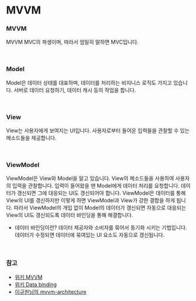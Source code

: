 # MVVM

### MVVM
MVVM MVC의 파생이며, 따라서 엄밀히 말하면 MVC입니다. 

<br>

### Model
Model은 데이터 상태를 대표하며, 데이터를 처리하는 비지니스 로직도 가지고 있습니다. 서버로 데이터 요청하기, 데이터 캐시 등의 작업을 합니다.

<br>

### View
View는 사용자에게 보여지는 UI입니다. 사용자로부터 들어온 입력들을 관찰할 수 있는 메소드들을 제공합니다.

<br>

### ViewModel
ViewModel은 View와 Model을 알고 있습니다. View의 메소드들을 사용하여 사용자의 입력을 관찰합니다. 입력이 들어왔을 땐 Model에게 데이터 처리를 요청합니다. 데이터가 갱신되면 그에 대응되는 UI도 갱신되어야 합니다. ViewModel은 데이터를 통해 View의 UI를 갱신하지만 이렇게 하면 ViewModel과 View가 강한 결합을 하게 됩니다. 따라서 ViewModel의 개입 없이 Model의 데이터가 갱신되면 자동으로 대응되는 View의 UI도 갱신되도록 데이터 바인딩을 통해 해결합니다.

- 데이터 바인딩이란?
데이터 제공자와 소비자를 묶어서 동기화 시키는 기법입니다. 데이터가 수정되면 데이터에 묶여있는 UI 요소도 자동으로 갱신됩니다.

<br>

### 참고
- [위키 MVVM](https://en.wikipedia.org/wiki/Model%E2%80%93view%E2%80%93viewmodel)
- [위키 Data binding](https://en.wikipedia.org/wiki/Data_binding)
- [이규원님의 mvvm-architecture](https://justhackem.wordpress.com/2015/03/19/rmvvm-architecture/)
